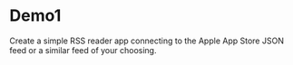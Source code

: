# Demo1
Create a simple RSS reader app connecting to the ​Apple App Store JSON feed​ or a similar feed of your choosing.
